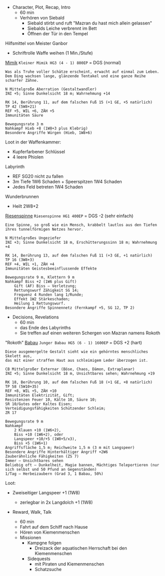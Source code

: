 - Character, Plot, Recap, Intro 
  - 60 min
  - Verhören von Siebald
      - Siebald stirbt und ruft "Mazran du hast mich allein gelassen"
      - Siebalds Leiche verbrennt im Bett
      - Öffnen der Tür in den Tempel

Hilfsmittel von Meister Ganbor
* Schriftrolle Waffe weihen (1 Min./Stufe)

[Mimik](http://prd.5footstep.de/Monsterhandbuch/Mimik) `Kleiner Mimik HG3 (4 - 1) 800EP` = DGS (normal)

    Was als Truhe voller Schätze erscheint, erwacht auf einmal zum Leben. 
    Dem Ding wachsen lange, glänzende Tentakel und eine ganze Reihe scharfer Zähne.
    
    N Mittelgroße Aberration (Gestaltwandler)
    INI +5; Sinne Dunkelsicht 18 m; Wahrnehmung +14
    
    RK 14, Berührung 11, auf dem falschen Fuß 15 (+1 GE, +5 natürlich)
    TP 42 (5W8+21)
    REF +5, WIL +6, ZÄH +5
    Immunitäten Säure
    
    Bewegungsrate 3 m
    Nahkampf Hieb +8 (1W8+3 plus Klebrig)
    Besondere Angriffe Würgen (Hieb, 1W8+6)

Loot in der Waffenkammer:
- Kupferfarbener Schlüssel
- 4 leere Phiolen

Labyrinth
- REF SG20 nicht zu fallen
- 3m Tiefe 1W6 Schaden + Speerspitzen 1W4 Schaden
- Jedes Feld betreten 1W4 Schaden

Wunderbrunnen
- Heilt 2W8+2

[Riesenspinne](http://prd.5footstep.de/Monsterhandbuch/Spinne) `Riesenspinne HG1 400EP` = DGS -2 (sehr einfach)

    Eine Spinne, so groß wie ein Mensch, krabbelt lautlos aus den Tiefen 
    ihres tunnelförmigen Netzes hervor.
    
    N Mittelgroßes Ungeziefer
    INI +3; Sinne Dunkelsicht 18 m, Erschütterungssinn 18 m; Wahrnehmung +4
    
    RK 14, Berührung 13, auf dem falschen Fuß 11 (+3 GE, +1 natürlich)
    TP 16 (3W8+3)
    REF +4, WIL +1, ZÄH +4
    Immunitäten Geistesbeeinflussende Effekte
    
    Bewegungsrate 9 m, Klettern 9 m
    Nahkampf Biss +2 (1W6 plus Gift)
        Gift (AF) Biss – Verletzung; 
        Rettungswurf Zähigkeit SG 14; 
        Frequenz 4 Runden lang 1/Runde; 
        Effekt 1W2 Stärkeschaden; 
        Heilung 1 Rettungswurf.
    Besondere Angriffe Spinnennetz (Fernkampf +5, SG 12, TP 2)

- Decisions, Revelations
  - 60 min
  - das Ende des Labyrinths
  - Sie treffen auf einen weiteren Schergen von Mazran namens Rokoth


"Rokoth" [Babau](http://prd.5footstep.de/Monsterhandbuch/Babau) `Junger Babau HG5 (6 - 1) 1600EP` = DGS +2 (hart)

    Diese ausgemergelte Gestalt sieht wie ein gehörntes menschliches Skelett aus, 
    das mit einer straffen Haut aus schleimigem Leder überzogen ist.
    
    CB Mittelgroßer Externar (Böse, Chaos, Dämon, Extraplanar)
    INI +5; Sinne Dunkelsicht 18 m, Unsichtbares sehen; Wahrnehmung +19
    
    RK 18, Berührung 10, auf dem falschen Fuß 18 (+1 GE, +8 natürlich)
    TP 58 (5W10+35) 
    REF +8, WIL +5, ZÄH +10
    Immunitäten Elektrizität, Gift; 
    Resistenzen Feuer 10, Kälte 10, Säure 10; 
    SR 10/Gutes oder Kaltes Eisen; 
    Verteidigungsfähigkeiten Schützender Schleim; 
    ZR 17
    
    Bewegungsrate 9 m
    Nahkampf 
        2 Klauen +10 (1W6+2), 
        Biss +10 (1W6+2), oder 
        Langspeer +10/+5 (1W8+5/x3), 
        Biss +5 (1W6+1)
    Angriffsfläche 1,5 m; Reichweite 1,5 m (3 m mit Langspeer)
    Besondere Angriffe Hinterhältiger Angriff +2W6
    Zauberähnliche Fähigkeiten (ZS 7) 
    Immer – Unsichtbares sehen
    Beliebig oft – Dunkelheit, Magie bannen, Mächtiges Teleportieren (nur sich selbst und 50 Pfund an Gegenständen)
    1/Tag – Herbeizaubern (Grad 3, 1 Babau, 50%)
Loot:
- Zweiseitiger Langspeer +1 (1W8)
  - zerlegbar in 2x Langdolch +1 (1W8)
  

- Reward, Walk, Talk
  - 60 min
  - Fahrt auf dem Schiff nach Hause
  - Hören von Kiemenmenschen
  - Missionen
     - Kampgne folgen
        - Dreizack der aquatischen Herrschaft bei den Kiemenmenschen
     - Sidequests 
        - mit Piraten und Kiemenmenschen
        - Schatzsuche 